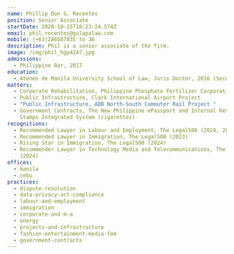 ```yaml
---
name: Phillip Don G. Recentes
position: Senior Associate
startDate: 2020-10-15T18:23:24.574Z
email: phil.recentes@gulapalaw.com
mobile: (+63)286587835 to 36
description: Phil is a senior associate of the firm.
image: /img/phil_hgp4247.jpg
admissions:
  - Philippine Bar, 2017
education:
  - Ateneo de Manila University School of Law, Juris Doctor, 2016 (Second Honors)
matters:
  - Corporate Rehabilitation, Philippine Phosphate Fertilizer Corporation
  - Public Infrastructure, Clark International Airport Project
  - "Public Infrastructure, ADB North-South Commuter Rail Project "
  - Government Contracts, The New Philippine ePassport and Internal Revenue
    Stamps Integrated System (cigarettes)
recognitions:
  - Recommended Lawyer in Labour and Employment, The Legal500 (2024, 2023)
  - Recommended Lawyer in Immigration, The Legal500 (2023)
  - Rising Star in Immigration, The Legal500 (2024)
  - Recommender Lawyer in Technology Media and Telecommunications, The Legal500
    (2024)
offices:
  - manila
  - cebu
practices:
  - dispute-resolution
  - data-privacy-act-compliance
  - labour-and-employment
  - immigration
  - corporate-and-m-a
  - energy
  - projects-and-infrastructure
  - fashion-entertainment-media-fem
  - government-contracts
---
```

